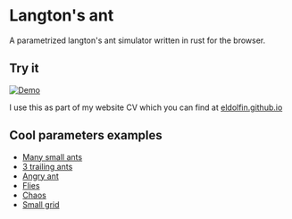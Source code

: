 # Langton's ant

A parametrized langton's ant simulator written in rust for the browser.

## Try it

[![Demo](https://github.com/user-attachments/assets/ba0d60e3-e9a9-4827-8e6c-9a44b5d95c2f)](https://eldolfin.github.io/langton.wasm/?debug)

I use this as part of my website CV which you can find at
[eldolfin.github.io](https://eldolfin.github.io)

## Cool parameters examples

- [Many small ants](https://eldolfin.github.io/langton.wasm/?alpha_retention=240&final_speed=0.5&number_of_ants=200&speedup_frames=0&start_x=0.5&start_y=0.5)
- [3 trailing ants](https://eldolfin.github.io/langton.wasm/?alpha_retention=255&final_speed=30&number_of_ants=3&speedup_frames=300&start_x=0.5&start_y=0.5)
- [Angry ant](https://eldolfin.github.io/langton.wasm/?alpha_retention=220&final_speed=200&number_of_ants=1&speedup_frames=0)
- [Flies](https://eldolfin.github.io/langton.wasm/?alpha_retention=0&final_speed=1&number_of_ants=300&speedup_frames=300&start_x=0.5&start_y=0.5)
- [Chaos](https://eldolfin.github.io/langton.wasm/?alpha_retention=255&final_speed=40&number_of_ants=300&speedup_frames=600&start_x=0.5&start_y=0.5)
- [Small grid](https://eldolfin.github.io/langton.wasm/?alpha_retention=254&ant_color_brightness=0.65&ant_color_saturation=1&cell_border_size=0&cell_size=5&final_speed=25&number_of_ants=4&speed_ease-in_power=7&speedup_frames=1200&start_x=0.5&start_y=0.5&white_color_blue=227&white_color_green=227&white_color_red=227)
